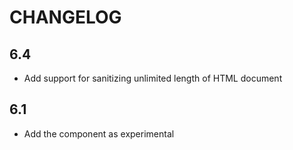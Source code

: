 CHANGELOG
=========

6.4
---

 * Add support for sanitizing unlimited length of HTML document

6.1
---

 * Add the component as experimental
